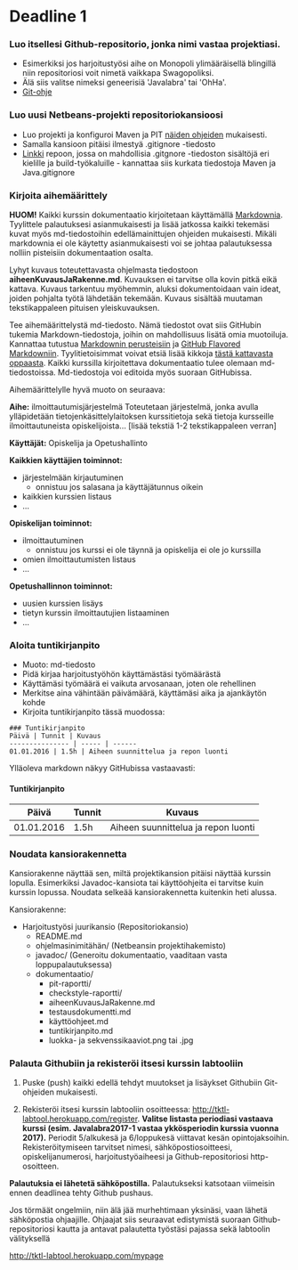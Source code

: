 ﻿# Deadline 1

### Luo itsellesi Github-repositorio, jonka nimi vastaa projektiasi.
* Esimerkiksi jos harjoitustyösi aihe on Monopoli ylimääräisellä blingillä niin repositoriosi voit nimetä vaikkapa Swagopoliksi.
* Älä siis valitse nimeksi geneerisiä 'Javalabra' tai 'OhHa'.
* [Git-ohje](Git-ohje.md)

### Luo uusi Netbeans-projekti repositoriokansioosi
* Luo projekti ja konfiguroi Maven ja PIT [näiden ohjeiden](Maven-ja-PIT.md) mukaisesti.
* Samalla kansioon pitäisi ilmestyä .gitignore -tiedosto
* [Linkki](https://github.com/github/gitignore) repoon, jossa on mahdollisia .gitgnore -tiedoston sisältöjä eri kielille ja build-työkaluille - kannattaa siis kurkata tiedostoja Maven ja Java.gitignore

### Kirjoita aihemäärittely

**HUOM!** Kaikki kurssin dokumentaatio kirjoitetaan käyttämällä [Markdownia](https://help.github.com/articles/markdown-basics/). Tyylittele palautuksesi asianmukaisesti ja lisää jatkossa kaikki tekemäsi kuvat myös md-tiedostoihin edellämainittujen ohjeiden mukaisesti. Mikäli markdownia ei ole käytetty asianmukaisesti voi se johtaa palautuksessa nolliin pisteisiin dokumentaation osalta.

Lyhyt kuvaus toteutettavasta ohjelmasta tiedostoon **aiheenKuvausJaRakenne.md**. Kuvauksen ei tarvitse olla kovin pitkä eikä kattava. Kuvaus tarkentuu myöhemmin, aluksi dokumentoidaan vain ideat, joiden pohjalta työtä lähdetään tekemään. Kuvaus sisältää muutaman tekstikappaleen pituisen yleiskuvauksen.

Tee aihemäärittelystä md-tiedosto. Nämä tiedostot ovat siis GitHubin tukemia Markdown-tiedostoja, joihin on mahdollisuus lisätä omia muotoiluja. Kannattaa tutustua  [Markdownin perusteisiin](https://help.github.com/articles/markdown-basics) ja [GitHub Flavored Markdowniin](https://help.github.com/articles/github-flavored-markdown). Tyylitietoisimmat voivat etsiä lisää kikkoja [tästä kattavasta oppaasta](http://guides.github.com/overviews/mastering-markdown/). Kaikki kurssilla kirjoitettava dokumentaatio tulee olemaan md-tiedostoissa. Md-tiedostoja voi editoida myös suoraan GitHubissa.

Aihemäärittelylle hyvä muoto on seuraava:

**Aihe:** ilmoittautumisjärjestelmä
Toteutetaan järjestelmä, jonka avulla ylläpidetään tietojenkäsittelylaitoksen kurssitietoja sekä tietoja kursseille ilmoittautuneista opiskelijoista... [lisää tekstiä 1-2 tekstikappaleen verran]

**Käyttäjät:** Opiskelija ja Opetushallinto

**Kaikkien käyttäjien toiminnot:**
* järjestelmään kirjautuminen
  * onnistuu jos salasana ja käyttäjätunnus oikein
* kaikkien kurssien listaus
* ...

**Opiskelijan toiminnot:**
* ilmoittautuminen
  * onnistuu jos kurssi ei ole täynnä ja opiskelija ei ole jo kurssilla
* omien ilmoittautumisten listaus
* ...

**Opetushallinnon toiminnot:**
* uusien kurssien lisäys
* tietyn kurssin ilmoittautujien listaaminen
* ...

### Aloita tuntikirjanpito

* Muoto: md-tiedosto
* Pidä kirjaa harjoitustyöhön käyttämästäsi työmäärästä
* Käyttämäsi työmäärä ei vaikuta arvosanaan, joten ole rehellinen
* Merkitse aina vähintään päivämäärä, käyttämäsi aika ja ajankäytön kohde
* Kirjoita tuntikirjanpito tässä muodossa:
```
### Tuntikirjanpito
Päivä | Tunnit | Kuvaus
--------------- | ----- | ------
01.01.2016 | 1.5h | Aiheen suunnittelua ja repon luonti
```
Ylläoleva markdown näkyy GitHubissa vastaavasti:
#### Tuntikirjanpito ####
Päivä | Tunnit | Kuvaus
--------------- | ----- | ------
01.01.2016 | 1.5h | Aiheen suunnittelua ja repon luonti

### Noudata kansiorakennetta

Kansiorakenne näyttää sen, miltä projektikansion pitäisi näyttää kurssin lopulla. Esimerkiksi Javadoc-kansiota tai käyttöohjeita ei tarvitse kuin kurssin lopussa. Noudata selkeää kansiorakennetta kuitenkin heti alussa.

Kansiorakenne:
* Harjoitustyösi juurikansio (Repositoriokansio)
  * README.md
  * ohjelmasinimitähän/ (Netbeansin projektihakemisto)
  * javadoc/ (Generoitu dokumentaatio, vaaditaan vasta loppupalautuksessa)
  * dokumentaatio/
    * pit-raportti/
    * checkstyle-raportti/
    * aiheenKuvausJaRakenne.md
    * testausdokumentti.md
    * käyttöohjeet.md
    * tuntikirjanpito.md
    * luokka- ja sekvenssikaaviot.png tai .jpg

### Palauta Githubiin ja rekisteröi itsesi kurssin labtooliin

1. Puske (push) kaikki edellä tehdyt muutokset ja lisäykset Githubiin Git-ohjeiden mukaisesti.

2. Rekisteröi itsesi kurssin labtooliin osoitteessa: http://tktl-labtool.herokuapp.com/register. **Valitse listasta periodiasi vastaava kurssi (esim. Javalabra2017-1 vastaa ykkösperiodin kurssia vuonna 2017).** Periodit 5/alkukesä ja 6/loppukesä viittavat kesän opintojaksoihin. Rekisteröitymiseen tarvitset nimesi, sähköpostiosoitteesi, opiskelijanumerosi, harjoitustyöaiheesi ja Github-repositoriosi http-osoitteen.

**Palautuksia ei lähetetä sähköpostilla.** Palautukseksi katsotaan viimeisin ennen deadlinea tehty Github pushaus.


Jos törmäät ongelmiin, niin älä jää murhehtimaan yksinäsi, vaan lähetä sähköpostia ohjaajille. Ohjaajat siis seuraavat edistymistä suoraan Github-repositoriosi kautta ja antavat palautetta työstäsi pajassa sekä labtoolin välityksellä

http://tktl-labtool.herokuapp.com/mypage
